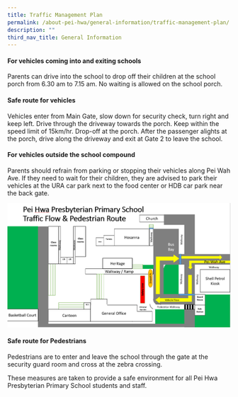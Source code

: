 ```yaml
---
title: Traffic Management Plan
permalink: /about-pei-hwa/general-information/traffic-management-plan/
description: ""
third_nav_title: General Information
---
```

#### For vehicles coming into and exiting schools

Parents can drive into the school to drop off their children at the school porch from 6.30 am to 7.15 am. No waiting is allowed on the school porch.



#### Safe route for vehicles

Vehicles enter from Main Gate, slow down for security check, turn right and keep left. Drive through the driveway towards the porch. Keep within the speed limit of 15km/hr. Drop-off at the porch. After the passenger alights at the porch, drive along the driveway and exit at Gate 2 to leave the school.

#### For vehicles outside the school compound

Parents should refrain from parking or stopping their vehicles along Pei Wah Ave. If they need to wait for their children, they are advised to park their vehicles at the URA car park next to the food center or HDB car park near the back gate.

![](/images/Traffic%20Management%20Plan.png)
  
  

#### Safe route for Pedestrians

Pedestrians are to enter and leave the school through the gate at the security guard room and cross at the zebra crossing.

 
These measures are taken to provide a safe environment for all Pei Hwa Presbyterian Primary School students and staff.